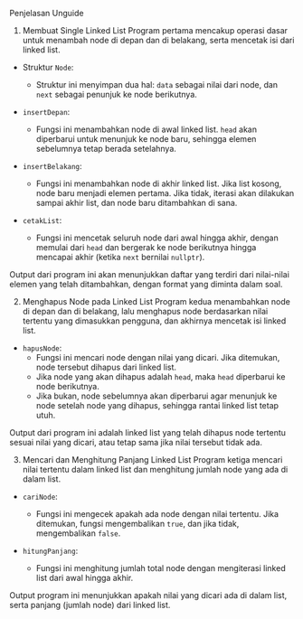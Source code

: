 Penjelasan Unguide

1. Membuat Single Linked List
Program pertama mencakup operasi dasar untuk menambah node di depan dan di belakang, serta mencetak isi dari linked list.

- Struktur `Node`:
  - Struktur ini menyimpan dua hal: `data` sebagai nilai dari node, dan `next` sebagai penunjuk ke node berikutnya.
  
- `insertDepan`:
  - Fungsi ini menambahkan node di awal linked list. `head` akan diperbarui untuk menunjuk ke node baru, sehingga elemen sebelumnya tetap berada setelahnya.
  
- `insertBelakang`:
  - Fungsi ini menambahkan node di akhir linked list. Jika list kosong, node baru menjadi elemen pertama. Jika tidak, iterasi akan dilakukan sampai akhir list, dan node baru ditambahkan di sana.
  
- `cetakList`:
  - Fungsi ini mencetak seluruh node dari awal hingga akhir, dengan memulai dari `head` dan bergerak ke node berikutnya hingga mencapai akhir (ketika `next` bernilai `nullptr`).

Output dari program ini akan menunjukkan daftar yang terdiri dari nilai-nilai elemen yang telah ditambahkan, dengan format yang diminta dalam soal.

2. Menghapus Node pada Linked List
Program kedua menambahkan node di depan dan di belakang, lalu menghapus node berdasarkan nilai tertentu yang dimasukkan pengguna, dan akhirnya mencetak isi linked list.

- `hapusNode`:
  - Fungsi ini mencari node dengan nilai yang dicari. Jika ditemukan, node tersebut dihapus dari linked list. 
  - Jika node yang akan dihapus adalah `head`, maka `head` diperbarui ke node berikutnya.
  - Jika bukan, node sebelumnya akan diperbarui agar menunjuk ke node setelah node yang dihapus, sehingga rantai linked list tetap utuh.
  
Output dari program ini adalah linked list yang telah dihapus node tertentu sesuai nilai yang dicari, atau tetap sama jika nilai tersebut tidak ada.

3. Mencari dan Menghitung Panjang Linked List
Program ketiga mencari nilai tertentu dalam linked list dan menghitung jumlah node yang ada di dalam list.

- `cariNode`:
  - Fungsi ini mengecek apakah ada node dengan nilai tertentu. Jika ditemukan, fungsi mengembalikan `true`, dan jika tidak, mengembalikan `false`.
  
- `hitungPanjang`:
  - Fungsi ini menghitung jumlah total node dengan mengiterasi linked list dari awal hingga akhir.

Output program ini menunjukkan apakah nilai yang dicari ada di dalam list, serta panjang (jumlah node) dari linked list.
